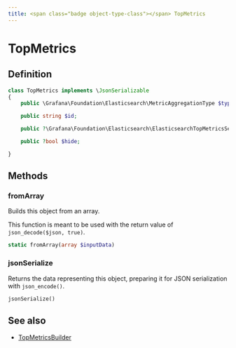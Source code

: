 ```yaml
---
title: <span class="badge object-type-class"></span> TopMetrics
---
```

# <span class="badge object-type-class"></span> TopMetrics

## Definition

```php
class TopMetrics implements \JsonSerializable
{
    public \Grafana\Foundation\Elasticsearch\MetricAggregationType $type;

    public string $id;

    public ?\Grafana\Foundation\Elasticsearch\ElasticsearchTopMetricsSettings $settings;

    public ?bool $hide;

}
```
## Methods

### <span class="badge object-method"></span> fromArray

Builds this object from an array.

This function is meant to be used with the return value of `json_decode($json, true)`.

```php
static fromArray(array $inputData)
```

### <span class="badge object-method"></span> jsonSerialize

Returns the data representing this object, preparing it for JSON serialization with `json_encode()`.

```php
jsonSerialize()
```

## See also

 * <span class="badge builder"></span> [TopMetricsBuilder](./builder-TopMetricsBuilder.md)
